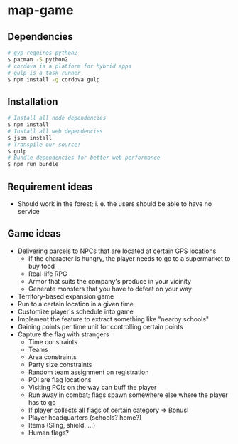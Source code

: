 # map-game
## Dependencies
```bash
# gyp requires python2
$ pacman -S python2
# cordova is a platform for hybrid apps
# gulp is a task runner
$ npm install -g cordova gulp
```
## Installation
```bash
# Install all node dependencies
$ npm install
# Install all web dependencies
$ jspm install
# Transpile our source!
$ gulp
# Bundle dependencies for better web performance
$ npm run bundle
```
## Requirement ideas
- Should work in the forest; i. e. the users should be able to have no service
## Game ideas
- Delivering parcels to NPCs that are located at certain GPS locations
	- If the character is hungry, the player needs to go to a supermarket to buy food
	- Real-life RPG
	- Armor that suits the company's produce in your vicinity
	- Generate monsters that you have to defeat on your way
- Territory-based expansion game
- Run to a certain location in a given time
- Customize player's schedule into game
- Implement the feature to extract something like "nearby schools"
- Gaining points per time unit for controlling certain points
- Capture the flag with strangers
	- Time constraints
	- Teams
	- Area constraints
	- Party size constraints
	- Random team assignment on registration
	- POI are flag locations
	- Visiting POIs on the way can buff the player
	- Run away in combat; flags spawn somewhere else where the player has to go
	- If player collects all flags of certain category ⇒ Bonus!
	- Player headquarters (schools? home?)
	- Items (Sling, shield, …)
	- Human flags?